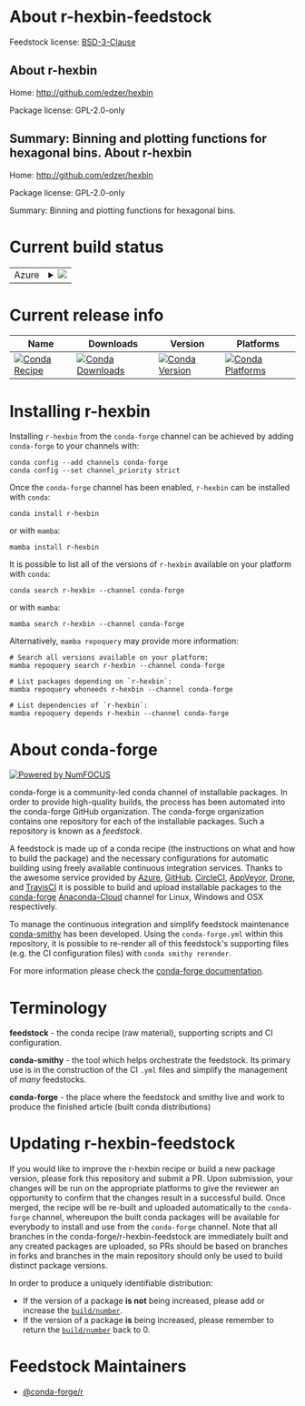 About r-hexbin-feedstock
========================

Feedstock license: [BSD-3-Clause](https://github.com/conda-forge/r-hexbin-feedstock/blob/main/LICENSE.txt)

About r-hexbin
--------------

Home: http://github.com/edzer/hexbin

Package license: GPL-2.0-only

Summary: Binning and plotting functions for hexagonal bins.
About r-hexbin
--------------

Home: http://github.com/edzer/hexbin

Package license: GPL-2.0-only

Summary: Binning and plotting functions for hexagonal bins.

Current build status
====================


<table>
    
  <tr>
    <td>Azure</td>
    <td>
      <details>
        <summary>
          <a href="https://dev.azure.com/conda-forge/feedstock-builds/_build/latest?definitionId=1234&branchName=main">
            <img src="https://dev.azure.com/conda-forge/feedstock-builds/_apis/build/status/r-hexbin-feedstock?branchName=main">
          </a>
        </summary>
        <table>
          <thead><tr><th>Variant</th><th>Status</th></tr></thead>
          <tbody><tr>
              <td>linux_64_r_base4.2</td>
              <td>
                <a href="https://dev.azure.com/conda-forge/feedstock-builds/_build/latest?definitionId=1234&branchName=main">
                  <img src="https://dev.azure.com/conda-forge/feedstock-builds/_apis/build/status/r-hexbin-feedstock?branchName=main&jobName=linux&configuration=linux%20linux_64_r_base4.2" alt="variant">
                </a>
              </td>
            </tr><tr>
              <td>linux_64_r_base4.3</td>
              <td>
                <a href="https://dev.azure.com/conda-forge/feedstock-builds/_build/latest?definitionId=1234&branchName=main">
                  <img src="https://dev.azure.com/conda-forge/feedstock-builds/_apis/build/status/r-hexbin-feedstock?branchName=main&jobName=linux&configuration=linux%20linux_64_r_base4.3" alt="variant">
                </a>
              </td>
            </tr><tr>
              <td>linux_aarch64_r_base4.2</td>
              <td>
                <a href="https://dev.azure.com/conda-forge/feedstock-builds/_build/latest?definitionId=1234&branchName=main">
                  <img src="https://dev.azure.com/conda-forge/feedstock-builds/_apis/build/status/r-hexbin-feedstock?branchName=main&jobName=linux&configuration=linux%20linux_aarch64_r_base4.2" alt="variant">
                </a>
              </td>
            </tr><tr>
              <td>linux_aarch64_r_base4.3</td>
              <td>
                <a href="https://dev.azure.com/conda-forge/feedstock-builds/_build/latest?definitionId=1234&branchName=main">
                  <img src="https://dev.azure.com/conda-forge/feedstock-builds/_apis/build/status/r-hexbin-feedstock?branchName=main&jobName=linux&configuration=linux%20linux_aarch64_r_base4.3" alt="variant">
                </a>
              </td>
            </tr><tr>
              <td>linux_ppc64le_r_base4.2</td>
              <td>
                <a href="https://dev.azure.com/conda-forge/feedstock-builds/_build/latest?definitionId=1234&branchName=main">
                  <img src="https://dev.azure.com/conda-forge/feedstock-builds/_apis/build/status/r-hexbin-feedstock?branchName=main&jobName=linux&configuration=linux%20linux_ppc64le_r_base4.2" alt="variant">
                </a>
              </td>
            </tr><tr>
              <td>linux_ppc64le_r_base4.3</td>
              <td>
                <a href="https://dev.azure.com/conda-forge/feedstock-builds/_build/latest?definitionId=1234&branchName=main">
                  <img src="https://dev.azure.com/conda-forge/feedstock-builds/_apis/build/status/r-hexbin-feedstock?branchName=main&jobName=linux&configuration=linux%20linux_ppc64le_r_base4.3" alt="variant">
                </a>
              </td>
            </tr><tr>
              <td>osx_64_r_base4.2</td>
              <td>
                <a href="https://dev.azure.com/conda-forge/feedstock-builds/_build/latest?definitionId=1234&branchName=main">
                  <img src="https://dev.azure.com/conda-forge/feedstock-builds/_apis/build/status/r-hexbin-feedstock?branchName=main&jobName=osx&configuration=osx%20osx_64_r_base4.2" alt="variant">
                </a>
              </td>
            </tr><tr>
              <td>osx_64_r_base4.3</td>
              <td>
                <a href="https://dev.azure.com/conda-forge/feedstock-builds/_build/latest?definitionId=1234&branchName=main">
                  <img src="https://dev.azure.com/conda-forge/feedstock-builds/_apis/build/status/r-hexbin-feedstock?branchName=main&jobName=osx&configuration=osx%20osx_64_r_base4.3" alt="variant">
                </a>
              </td>
            </tr><tr>
              <td>osx_arm64_r_base4.2</td>
              <td>
                <a href="https://dev.azure.com/conda-forge/feedstock-builds/_build/latest?definitionId=1234&branchName=main">
                  <img src="https://dev.azure.com/conda-forge/feedstock-builds/_apis/build/status/r-hexbin-feedstock?branchName=main&jobName=osx&configuration=osx%20osx_arm64_r_base4.2" alt="variant">
                </a>
              </td>
            </tr><tr>
              <td>osx_arm64_r_base4.3</td>
              <td>
                <a href="https://dev.azure.com/conda-forge/feedstock-builds/_build/latest?definitionId=1234&branchName=main">
                  <img src="https://dev.azure.com/conda-forge/feedstock-builds/_apis/build/status/r-hexbin-feedstock?branchName=main&jobName=osx&configuration=osx%20osx_arm64_r_base4.3" alt="variant">
                </a>
              </td>
            </tr><tr>
              <td>win_64</td>
              <td>
                <a href="https://dev.azure.com/conda-forge/feedstock-builds/_build/latest?definitionId=1234&branchName=main">
                  <img src="https://dev.azure.com/conda-forge/feedstock-builds/_apis/build/status/r-hexbin-feedstock?branchName=main&jobName=win&configuration=win%20win_64_" alt="variant">
                </a>
              </td>
            </tr>
          </tbody>
        </table>
      </details>
    </td>
  </tr>
</table>

Current release info
====================

| Name | Downloads | Version | Platforms |
| --- | --- | --- | --- |
| [![Conda Recipe](https://img.shields.io/badge/recipe-r--hexbin-green.svg)](https://anaconda.org/conda-forge/r-hexbin) | [![Conda Downloads](https://img.shields.io/conda/dn/conda-forge/r-hexbin.svg)](https://anaconda.org/conda-forge/r-hexbin) | [![Conda Version](https://img.shields.io/conda/vn/conda-forge/r-hexbin.svg)](https://anaconda.org/conda-forge/r-hexbin) | [![Conda Platforms](https://img.shields.io/conda/pn/conda-forge/r-hexbin.svg)](https://anaconda.org/conda-forge/r-hexbin) |

Installing r-hexbin
===================

Installing `r-hexbin` from the `conda-forge` channel can be achieved by adding `conda-forge` to your channels with:

```
conda config --add channels conda-forge
conda config --set channel_priority strict
```

Once the `conda-forge` channel has been enabled, `r-hexbin` can be installed with `conda`:

```
conda install r-hexbin
```

or with `mamba`:

```
mamba install r-hexbin
```

It is possible to list all of the versions of `r-hexbin` available on your platform with `conda`:

```
conda search r-hexbin --channel conda-forge
```

or with `mamba`:

```
mamba search r-hexbin --channel conda-forge
```

Alternatively, `mamba repoquery` may provide more information:

```
# Search all versions available on your platform:
mamba repoquery search r-hexbin --channel conda-forge

# List packages depending on `r-hexbin`:
mamba repoquery whoneeds r-hexbin --channel conda-forge

# List dependencies of `r-hexbin`:
mamba repoquery depends r-hexbin --channel conda-forge
```


About conda-forge
=================

[![Powered by
NumFOCUS](https://img.shields.io/badge/powered%20by-NumFOCUS-orange.svg?style=flat&colorA=E1523D&colorB=007D8A)](https://numfocus.org)

conda-forge is a community-led conda channel of installable packages.
In order to provide high-quality builds, the process has been automated into the
conda-forge GitHub organization. The conda-forge organization contains one repository
for each of the installable packages. Such a repository is known as a *feedstock*.

A feedstock is made up of a conda recipe (the instructions on what and how to build
the package) and the necessary configurations for automatic building using freely
available continuous integration services. Thanks to the awesome service provided by
[Azure](https://azure.microsoft.com/en-us/services/devops/), [GitHub](https://github.com/),
[CircleCI](https://circleci.com/), [AppVeyor](https://www.appveyor.com/),
[Drone](https://cloud.drone.io/welcome), and [TravisCI](https://travis-ci.com/)
it is possible to build and upload installable packages to the
[conda-forge](https://anaconda.org/conda-forge) [Anaconda-Cloud](https://anaconda.org/)
channel for Linux, Windows and OSX respectively.

To manage the continuous integration and simplify feedstock maintenance
[conda-smithy](https://github.com/conda-forge/conda-smithy) has been developed.
Using the ``conda-forge.yml`` within this repository, it is possible to re-render all of
this feedstock's supporting files (e.g. the CI configuration files) with ``conda smithy rerender``.

For more information please check the [conda-forge documentation](https://conda-forge.org/docs/).

Terminology
===========

**feedstock** - the conda recipe (raw material), supporting scripts and CI configuration.

**conda-smithy** - the tool which helps orchestrate the feedstock.
                   Its primary use is in the construction of the CI ``.yml`` files
                   and simplify the management of *many* feedstocks.

**conda-forge** - the place where the feedstock and smithy live and work to
                  produce the finished article (built conda distributions)


Updating r-hexbin-feedstock
===========================

If you would like to improve the r-hexbin recipe or build a new
package version, please fork this repository and submit a PR. Upon submission,
your changes will be run on the appropriate platforms to give the reviewer an
opportunity to confirm that the changes result in a successful build. Once
merged, the recipe will be re-built and uploaded automatically to the
`conda-forge` channel, whereupon the built conda packages will be available for
everybody to install and use from the `conda-forge` channel.
Note that all branches in the conda-forge/r-hexbin-feedstock are
immediately built and any created packages are uploaded, so PRs should be based
on branches in forks and branches in the main repository should only be used to
build distinct package versions.

In order to produce a uniquely identifiable distribution:
 * If the version of a package **is not** being increased, please add or increase
   the [``build/number``](https://docs.conda.io/projects/conda-build/en/latest/resources/define-metadata.html#build-number-and-string).
 * If the version of a package **is** being increased, please remember to return
   the [``build/number``](https://docs.conda.io/projects/conda-build/en/latest/resources/define-metadata.html#build-number-and-string)
   back to 0.

Feedstock Maintainers
=====================

* [@conda-forge/r](https://github.com/conda-forge/r/)

